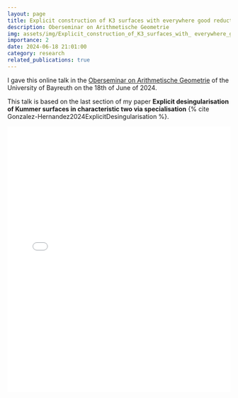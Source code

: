 ```yaml
---
layout: page
title: Explicit construction of K3 surfaces with everywhere good reduction
description: Oberseminar on Arithmetische Geometrie
img: assets/img/Explicit_construction_of_K3_surfaces_with_ everywhere_good_reduction.png
importance: 2
date: 2024-06-18 21:01:00
category: research
related_publications: true
---
```


I gave this online talk in the <a href="https://www.mathe2.uni-bayreuth.de/oberseminar/">Oberseminar on Arithmetische Geometrie</a> of the University of Bayreuth on the 18th of June of 2024.

This talk is based on the last section of my paper **Explicit desingularisation of Kummer surfaces in characteristic two via specialisation** {% cite Gonzalez-Hernandez2024ExplicitDesingularisation %}.

<div style="padding-bottom: 100px;">
<div class="container mt-5">
    <div class="embed-responsive embed-responsive-16by9">
        <embed src="/assets/pdf/explicit_construction_of_K3_surfaces_with_everywhere_good_reduction.pdf" type="application/pdf" width="100%" height="600px" />
    </div>
</div>
</div>

